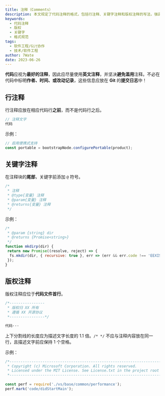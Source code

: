 ```yaml
---
title: 注释（Comments）
description: 本文规定了代码注释的格式，包括行注释、关键字注释和版权注释的写法，强调注释应清晰、准确并位于适当位置。
keywords:
  - 代码注释
  - 版权
  - 关键字
  - 格式规范
tags:
  - 软件工程/Git协作
  - 技术/软件工程
author: 7Wate
date: 2023-06-26
---
```


**代码**应视为**最好的注释**，因此应尽量使用**英文注释**，并坚决**避免滥用**注释。不必在代码中标明**作者、时间、或改动记录**，这些信息应放在 **Git** 的**提交日志**中！

## 行注释

行注释应放在相应代码行**之前**，而不是代码行之后。

```javascript
// 注释文字
代码
```

示例：

```javascript
// 启用便携式支持
const portable = bootstrapNode.configurePortable(product);
```

## 关键字注释

在注释块的**尾部**，关键字前添加 `@` 符号。

```javascript
/* 
 * 注释
 * @type{变量} 注释
 * @param{变量} 注释
 * @returns{变量} 注释
 */
```

示例：

```javascript
/*
 * @param {string} dir
 * @returns {Promise<string>}
 */
function mkdirp(dir) {
 return new Promise((resolve, reject) => {
  fs.mkdir(dir, { recursive: true }, err => (err && err.code !== 'EEXIST') ? reject(err) : resolve(dir));
 });
}
```

## 版权注释

版权注释应位于**代码文件首行**。

```javascript
/*----------------
 * 版权归 XX 所有
 * 遵循 XX 开源协议
 *----------------*/

代码···
```

上下分割线的长度应为描述文字长度的 1.1 倍。`/* */` 不应与注释内容放在同一行，且描述文字前应保持 1 个空格。

示例：

```javascript
/*---------------------------------------------------------------------------------------
 * Copyright (c) Microsoft Corporation. All rights reserved.
 * Licensed under the MIT License. See License.txt in the project root for license information.
 *---------------------------------------------------------------------------------------*/
 
const perf = require('./vs/base/common/performance');
perf.mark('code/didStartMain');
```
